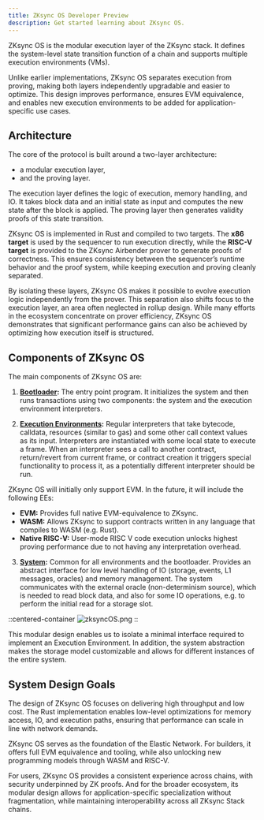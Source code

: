 ```yaml
---
title: ZKsync OS Developer Preview
description: Get started learning about ZKsync OS.
---
```


ZKsync OS is the modular execution layer of the ZKsync stack. It defines the system-level state transition function of a chain
and supports multiple execution environments (VMs).

Unlike earlier implementations, ZKsync OS separates execution from proving,
making both layers independently upgradable and easier to optimize. This design improves performance, ensures EVM equivalence, and enables
new execution environments to be added for application-specific use cases.

## Architecture

The core of the protocol is built around a two-layer architecture:

- a modular execution layer,
- and the proving layer.

The execution layer defines the logic of execution, memory handling, and IO. It takes block data and an initial state as input
and computes the new state after the block is applied. The proving layer then generates validity proofs of this state transition.

ZKsync OS is implemented in Rust and compiled to two targets. The **x86 target** is used by the sequencer to run execution directly,
while the **RISC-V target** is provided to the ZKsync Airbender prover to generate proofs of correctness. This ensures consistency between
the sequencer’s runtime behavior and the proof system, while keeping execution and proving cleanly separated.

By isolating these layers, ZKsync OS makes it possible to evolve execution logic independently from the prover.
This separation also shifts focus to the execution layer, an area often neglected in rollup design. While many efforts
in the ecosystem concentrate on prover efficiency, ZKsync OS demonstrates that significant performance gains can also be
achieved by optimizing how execution itself is structured.

## Components of ZKsync OS

The main components of ZKsync OS are:

1. **[Bootloader](/zksync-protocol/zksyncos/bootloader):** The entry point program. It initializes the system and then runs transactions using two
components: the system and the execution environment interpreters.

2. **[Execution Environments](/zksync-protocol/zksyncos/execution-environment):** Regular interpreters that take bytecode,
calldata, resources (similar to gas) and some other call context values as its input. Interpreters are instantiated with some local state to execute
a frame. When an interpreter sees a call to another contract, return/revert from current frame, or contract
creation it triggers special functionality to process it, as a potentially different interpreter should be run.

ZKsync OS will initially only support EVM.
In the future, it will include the following EEs:

- **EVM:** Provides full native EVM-equivalence to ZKsync.
- **WASM:** Allows ZKsync to support contracts written in any language that compiles to WASM (e.g. Rust).
- **Native RISC-V:** User-mode RISC V code execution unlocks highest proving performance due to not having any interpretation overhead.

<!-- markdownlint-disable -->
3. **[System](/zksync-protocol/zksyncos/system):** Common for all environments and the bootloader. Provides an abstract interface for low level
handling of IO (storage, events, L1 messages, oracles) and memory management. The system communicates with the
external oracle (non-determinism source), which is needed to read block data, and also for some IO operations,
e.g. to perform the initial read for a storage slot.

::centered-container
![zksyncOS.png](/images/zksyncos-airbender/zksyncOS.png)
::

This modular design enables us to isolate a minimal interface required to implement an Execution Environment.
In addition, the system abstraction makes the storage model customizable and allows for different instances of the entire system.

## System Design Goals

The design of ZKsync OS focuses on delivering high throughput and low cost.
The Rust implementation enables low-level optimizations for memory access,
IO, and execution paths, ensuring that performance can scale in line with network demands.

ZKsync OS serves as the foundation of the Elastic Network. For builders, it offers full EVM equivalence and tooling,
while also unlocking new programming models through WASM and RISC-V.

For users, ZKsync OS provides a consistent experience across chains, with security underpinned by ZK proofs.
And for the broader ecosystem, its modular design allows for application-specific specialization without fragmentation,
while maintaining interoperability across all ZKsync Stack chains.
